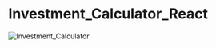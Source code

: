 # Investment_Calculator_React

![Investment_Calculator](https://github.com/turanserdar/Investment_Calculator_React/assets/85623664/5f615faf-e480-4b20-aa2d-3f2b36258d98)
